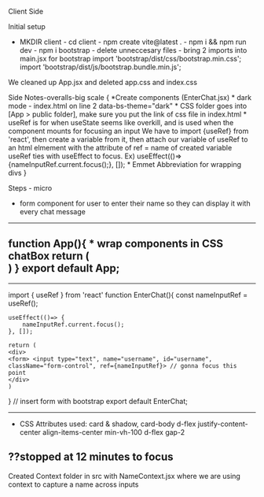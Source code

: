 Client Side 

Initial setup

* MKDIR client - cd client - npm create vite@latest . - npm i && npm run dev - npm i bootstrap - delete unneccesary files - bring 2 imports into main.jsx for bootstrap
    import 'bootstrap/dist/css/bootstrap.min.css';
    import 'bootstrap/dist/js/bootstrap.bundle.min.js';

We cleaned up App.jsx and deleted app.css and index.css

Side Notes-overalls-big scale {
    *Create components (EnterChat.jsx)
    * dark mode - index.html on line 2 data-bs-theme="dark"
    * CSS folder goes into [App > public folder], make sure you put the link of css file in index.html
    * useRef is for when useState seems like overkill, and is used when the component mounts for focusing an input
        We have to import {useRef} from 'react', then create a variable from it, then attach our variable of useRef to an html elmement with the attribute of ref = name of created variable 
        useRef ties with useEffect to focus. Ex) useEffect(()=> {nameInputRef.current.focus();}, []);
    * Emmet Abbreviation for wrapping divs
}

Steps - micro 
* form component for user to enter their name so they can display it
    with every chat message



----------------
function App(){
    * wrap components in CSS chatBox
    return (
    <div>
    <EnterChat />
    </div>
    )
}
export default App;
-----------------

-----------------
import { useRef } from 'react'
function EnterChat(){
    const nameInputRef = useRef();

    useEffect(()=> {
        nameInputRef.current.focus();
    }, []);

    return (
    <div>
    <form> <input type="text", name="username", id="username", className="form-control", ref={nameInputRef}> // gonna focus this point
    </div>
    )
}
// insert form with bootstrap
export default EnterChat;

----------------
* CSS Attributes used:
    card & shadow, card-body
    d-flex justify-content-center align-items-center min-vh-100
    d-flex gap-2

??stopped at 12 minutes to focus
-------------------

Created Context folder in src with NameContext.jsx  where we are using context to capture a name across inputs